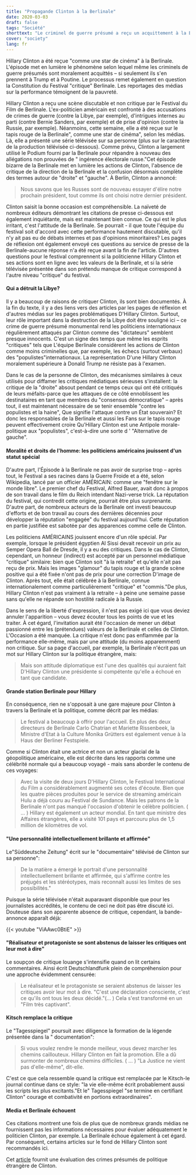```yaml
---
title: "Propagande Clinton à la Berlinale"
date: 2020-03-03
draft: false
tags: "Société"
shorttext: "Le criminel de guerre présumé a reçu un acquittement à la Berlinale et a été reçu comme une Star de la télévision / musique. Dégoûtant va tous les jours."
cover: "society"
lang: fr
---
```


Hillary Clinton a été reçue "comme une star de cinéma" à la Berlinale. L'épisode met en lumière le phénomène selon lequel même les criminels de guerre présumés sont moralement acquittés – si seulement ils s'en prennent à Trump et à Poutine. Le processus remet également en question la Constitution du Festival "critique" Berlinale. Les reportages des médias sur la performance témoignent de la pauvreté.

Hillary Clinton a reçu une scène discutable et non critique par le Festival du Film de Berlinale. L'ex-politicien américain est confronté à des accusations de crimes de guerre (contre la Libye, par exemple), d'intrigues internes au parti (contre Bernie Sanders, par exemple) et de prise d'opinion (contre la Russie, par exemple). Néanmoins, cette semaine, elle a été reçue sur le tapis rouge de la Berlinale", comme une star de cinéma", selon les médias. Là, elle a présenté une série télévisée sur sa personne (plus sur le caractère de la production télévisée ci-dessous). Comme prévu, Clinton a largement utilisé le Podium fourni par la Berlinale pour répandre à nouveau des allégations non prouvées de " ingérence électorale russe."Cet épisode bizarre de la Berlinale met en lumière les actions de Clinton, l'absence de critique de la direction de la Berlinale et la confusion désormais complète des termes autour de "droite" et "gauche". À Berlin, Clinton a annoncé:

> Nous savons que les Russes sont de nouveau essayer d'élire notre prochain président, tout comme ils ont choisi notre dernier président.

Clinton saisit la bonne occasion est compréhensible. La naïveté de nombreux éditeurs démontrant les citations de presse ci-dessous est également inquiétante, mais est maintenant bien connue. Ce qui est le plus irritant, c'est l'attitude de la Berlinale. Se pourrait - il que toute l'équipe du festival soit d'accord avec cette performance hautement discutable, qu'il n'y ait pas eu de débats internes et pas d'opinions minoritaires? Les pages de réflexion ont également envoyé ces questions au service de presse de la Berlinale-aucune réponse n'a été reçue avant la fin de l'article. D'autres questions pour le festival comprennent si la politicienne Hillary Clinton et ses actions sont en ligne avec les valeurs de la Berlinale, et si la série télévisée présentée dans son prétendu manque de critique correspond à l'autre niveau "critique" du festival.

#### Qui a détruit la Libye?

Il y a beaucoup de raisons de critiquer Clinton, ils sont bien documentés. À la fin du texte, il y a des liens vers des articles par les pages de réflexion et d'autres médias sur les pages problématiques D'Hillary Clinton. Surtout, leur rôle important dans la destruction de la Libye doit être souligné ici – ce crime de guerre présumé monumental rend les politiciens internationaux régulièrement attaqués par Clinton comme des "dictateurs" semblent presque innocents. C'est un signe des temps que même les esprits "critiques" tels que L'équipe Berlinale considèrent les actions de Clinton comme moins criminelles que, par exemple, les échecs (surtout verbaux) des "populistes"internationaux. La représentation D'une Hillary Clinton moralement supérieure à Donald Trump ne résiste pas à l'examen.

Dans le cas de la personne de Clinton, des mécanismes similaires à ceux utilisés pour diffamer les critiques médiatiques sérieuses s'installent: la critique de la "droite" absout pendant ce temps ceux qui ont été critiqués de leurs méfaits-parce que les attaques de ce côté ennoblissent les destinataires en tant que membres du "consensus démocratique" – après tout, il est maintenant nécessaire de se tenir ensemble "contre les populistes et la haine", Que signifie l'attaque contre un État souverain? Et donc les responsables de la Berlinale et aussi les Fans sur le tapis rouge peuvent effectivement croire Qu'Hillary Clinton est une Antipole morale-politique aux "populistes", c'est-à-dire une sorte d ' "Alternative de gauche".

#### Moralité et droits de l'homme: les politiciens américains jouissent d'un statut spécial

D'autre part, l'Épisode à la Berlinale ne pas avoir de surprise trop – après tout, le Festival a ses racines dans la Guerre Froide et a été, selon Wikipedia, lancé par un officier AMÉRICAIN: comme une "fenêtre sur le monde libre". Le premier chef du Festival, Alfred Bauer, avait donc à propos de son travail dans le film du Reich intendant Nazi-verse trick. La réputation du festival, qui contredit cette origine, pourrait être plus surprenante. D'autre part, de nombreux acteurs de la Berlinale ont investi beaucoup d'efforts et de bon travail au cours des dernières décennies pour développer la réputation "engagée" du festival aujourd'hui. Cette réputation en partie justifiée est sabotée par des apparences comme celle de Clinton.

Les politiciens AMÉRICAINS jouissent encore d'un rôle spécial. Par exemple, lorsque le président égyptien Al Sissi devait recevoir un prix au Semper Opera Ball de Dresde, il y a eu des critiques. Dans le cas de Clinton, cependant, un honneur (indirect) est accepté par un personnel médiatique "critique" similaire: bien que Clinton soit "à la retraite" et qu'elle n'ait pas reçu de prix. Mais les images "glamour" du tapis rouge et la grande scène positive qui a été fixée n'ont pas de prix pour une correction D'image de Clinton. Après tout, elle était célébrée à la Berlinale, connue internationalement comme particulièrement "critique" et "commis."De plus, Hillary Clinton n'est pas vraiment à la retraite – à peine une semaine passe sans qu'elle ne répande son hostilité radicale à la Russie.

Dans le sens de la liberté d'expression, il n'est pas exigé ici que vous deviez annuler l'apparition – vous devez écouter tous les points de vue et les traiter. À cet égard, l'invitation aurait été l'occasion de mener un débat passionné entre les (prétendues) valeurs de la Berlinale et celles de Clinton. L'Occasion a été manquée. La critique n'est donc pas enflammée par la performance elle-même, mais par une attitude (du moins apparemment) non critique. Sur sa page d'accueil, par exemple, la Berlinale n'écrit pas un mot sur Hillary Clinton sur la politique étrangère, mais:

> Mais son attitude diplomatique est l'une des qualités qui auraient fait D'Hillary Clinton une présidente si compétente qu'elle a échoué en tant que candidate.

#### Grande station Berlinale pour Hillary

En conséquence, rien ne s'opposait à une gare majeure pour Clinton à travers la Berlinale et la politique, comme décrit par les médias:

> Le festival a beaucoup à offrir pour l'accueil. En plus des deux directeurs de Berlinale Carlo Chatrian et Mariette Rissenbeek, la Ministre d'Etat à la Culture Monika Grütters est également venue à la Haus der Berliner Festspiele.

Comme si Clinton était une actrice et non un acteur glacial de la géopolitique américaine, elle est décrite dans les rapports comme une célébrité normale qui a beaucoup voyagé - mais sans aborder le contenu de ces voyages:

> Avec la visite de deux jours D'Hillary Clinton, le Festival International du Film a considérablement augmenté ses cotes d'écoute. Bien que les quatre pièces produites pour le service de streaming américain Hulu a déjà couru au Festival de Sundance. Mais les patrons de la Berlinale n'ont pas manqué l'occasion d'obtenir le célèbre politicien. ( ... ) Hillary est également un acteur mondial. En tant que ministre des Affaires étrangères, elle a visité 101 pays et parcouru plus de 1,5 million de kilomètres de vol.


#### "Une personnalité intellectuellement brillante et affirmée"

Le"Süddeutsche Zeitung" écrit sur le "documentaire" télévisé de Clinton sur sa personne":

> De la matière a émergé le portrait d'une personnalité intellectuellement brillante et affirmée, qui s'affirme contre les préjugés et les stéréotypes, mais reconnaît aussi les limites de ses possibilités."

Puisque la série télévisée n'était auparavant disponible que pour les journalistes accrédités, le contenu de ceci ne doit pas être discuté ici. Douteuse dans son apparente absence de critique, cependant, la bande-annonce apparaît déjà:

{{< youtube "ViAAwc0BtiE" >}}

#### "Réalisateur et protagoniste se sont abstenus de laisser les critiques ont leur mot à dire"

Le soupçon de critique louange s'intensifie quand on lit certains commentaires. Ainsi écrit Deutschlandfunk plein de compréhension pour une approche évidemment censurée:

> Le réalisateur et le protagoniste se seraient abstenus de laisser les critiques avoir leur mot à dire. "C'est une déclaration consciente, c'est ce qu'ils ont tous les deux décidé."(... ) Cela s'est transformé en un "Film très captivant".

#### Kitsch remplace la critique

Le "Tagesspiegel" poursuit avec diligence la formation de la légende présentée dans la " documentation":

> Si vous voulez rendre le monde meilleur, vous devez marcher les chemins caillouteux. Hillary Clinton en fait la promotion. Elle a dû surmonter de nombreux chemins difficiles. ( ... ) "La Justice ne vient pas d'elle-même", dit-elle.

C'est ce que cela ressemble quand la critique est remplacée par le Kitsch-le journal continue dans ce style: "la vie elle-même écrit probablement aussi les scripts les plus excitants."Et le" Tagesspiegel "se termine en certifiant Clinton" courage et combativité en portions extraordinaires".

#### Media et Berlinale échouent

Ces citations montrent une fois de plus que de nombreux grands médias ne fournissent pas les informations nécessaires pour évaluer adéquatement le politicien Clinton, par exemple. La Berlinale échoue également à cet égard. Par conséquent, certains articles sur le fond de Hillary Clinton sont recommandés ici.

Cet [article](https://www.counterpunch.org/2015/02/11/the-warmongering-record-of-hillary-clinton/ "The Warmongering Record of Hillary Clinton") fournit une évaluation des crimes présumés de politique étrangère de Clinton.
